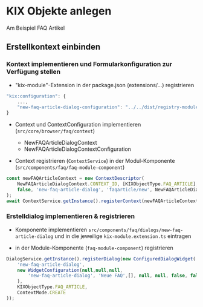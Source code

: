 # KIX Objekte anlegen

Am Beispiel FAQ Artikel

## Erstellkontext einbinden

### Kontext implementieren und Formularkonfiguration zur Verfügung stellen
- "kix-module"-Extension in der package.json (extensions/...) registrieren

```javascript
"kix:configuration": {
    ...,
    "new-faq-article-dialog-configuration": "../../dist/registry-modules/faq/new-faq-article-dialog-configuration.extension",
}
```
- Context und ContextConfiguration implementieren (`src/core/browser/faq/context`)
    - NewFAQArticleDialogContext
    - NewFAQArticleDialogContextConfiguration

- Context registrieren (`ContextService`) in der Modul-Komponente (`src/components/faq/faq-module-component`)

```javascript
const newFAQArticleContext = new ContextDescriptor(
    NewFAQArticleDialogContext.CONTEXT_ID, [KIXObjectType.FAQ_ARTICLE], ContextType.DIALOG, ContextMode.CREATE,
    false, 'new-faq-article-dialog', 'faqarticle/new', NewFAQArticleDialogContext
);
await ContextService.getInstance().registerContext(newFAQArticleContext);
```

### Erstelldialog implementieren & registrieren
- Komponente implementieren `src/components/faq/dialogs/new-faq-article-dialog` und in die jeweilige `kix-module.extension.ts` eintragen

- in der Module-Komponente (`faq-module-component`) registrieren
```javascript
DialogService.getInstance().registerDialog(new ConfiguredDialogWidget(
    'new-faq-article-dialog',
    new WidgetConfiguration(null,null,null,
        'new-faq-article-dialog', 'Neue FAQ',[], null, null, false, false, WidgetSize.BOTH, 'kix-icon-query'
    ),
    KIXObjectType.FAQ_ARTICLE,
    ContextMode.CREATE
));
```